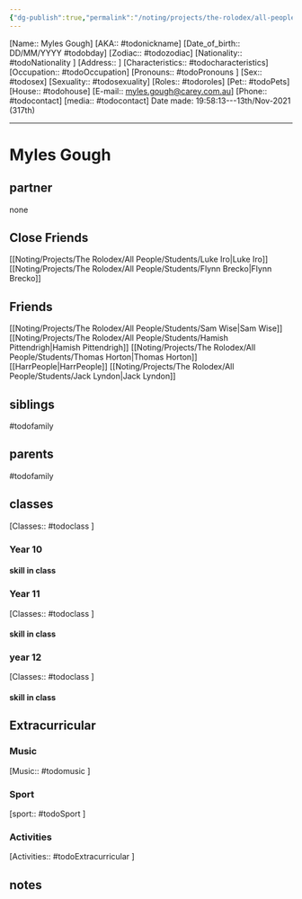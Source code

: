```yaml
---
{"dg-publish":true,"permalink":"/noting/projects/the-rolodex/all-people/students/myles-gough/","dgHomeLink":true,"dgPassFrontmatter":false}
---
```


[Name:: Myles Gough]
[AKA:: #todonickname]
[Date_of_birth:: DD/MM/YYYY #todobday] 
[Zodiac:: #todozodiac] 
[Nationality:: #todoNationality ]
[Address:: ]
[Characteristics::  #todocharacteristics]
[Occupation:: #todoOccupation]
[Pronouns:: #todoPronouns ]
[Sex:: #todosex]
[Sexuality:: #todosexuality]
[Roles:: #todoroles]
[Pet:: #todoPets]
[House:: #todohouse]
[E-mail:: <myles.gough@carey.com.au>]
[Phone:: #todocontact]
[media:: #todocontact]
Date made: 19:58:13---13th/Nov-2021 (317th) 

---
# Myles Gough
## partner
none
## Close Friends
[[Noting/Projects/The Rolodex/All People/Students/Luke Iro|Luke Iro]]
[[Noting/Projects/The Rolodex/All People/Students/Flynn Brecko|Flynn Brecko]]
## Friends
[[Noting/Projects/The Rolodex/All People/Students/Sam Wise|Sam Wise]]
[[Noting/Projects/The Rolodex/All People/Students/Hamish Pittendrigh|Hamish Pittendrigh]]
[[Noting/Projects/The Rolodex/All People/Students/Thomas Horton|Thomas Horton]]
[[HarrPeople|HarrPeople]]
[[Noting/Projects/The Rolodex/All People/Students/Jack Lyndon|Jack Lyndon]]
## siblings
#todofamily
## parents
#todofamily
## classes
[Classes:: #todoclass ]
### Year 10
#### skill in class
### Year 11
[Classes:: #todoclass ]
#### skill in class
### year 12
[Classes:: #todoclass ]
#### skill in class
## Extracurricular
### Music
[Music:: #todomusic ]
### Sport
[sport:: #todoSport ]
### Activities
[Activities:: #todoExtracurricular ]
## notes
